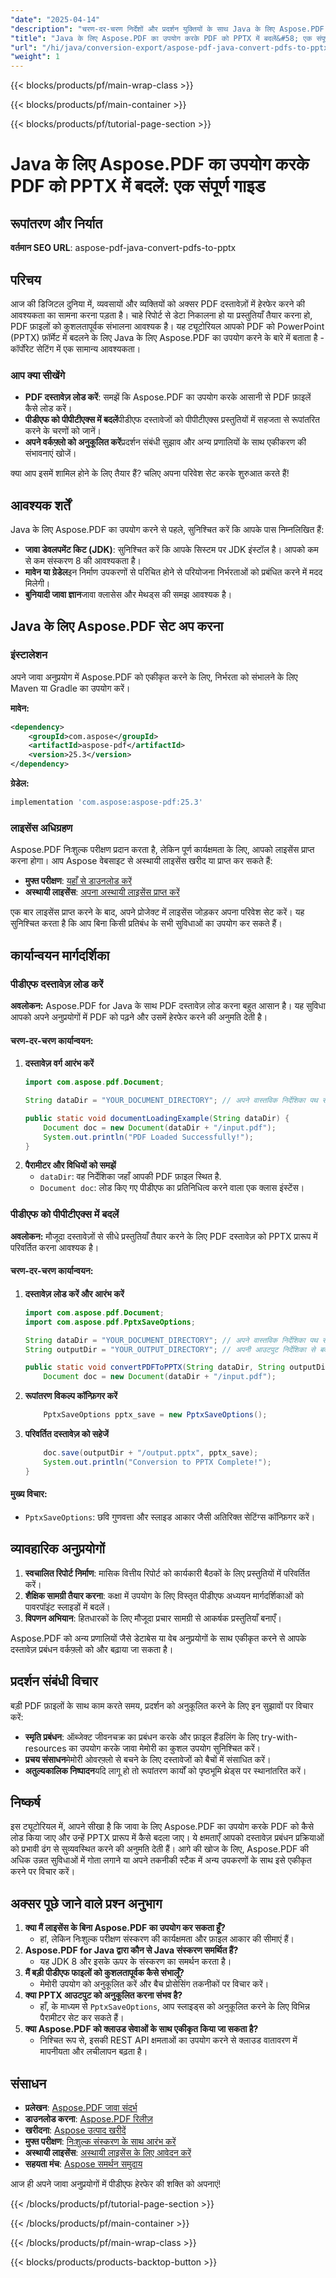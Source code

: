 ```yaml
---
"date": "2025-04-14"
"description": "चरण-दर-चरण निर्देशों और प्रदर्शन युक्तियों के साथ Java के लिए Aspose.PDF का उपयोग करके PDF फ़ाइलों को PowerPoint प्रस्तुतियों में परिवर्तित करना सीखें।"
"title": "Java के लिए Aspose.PDF का उपयोग करके PDF को PPTX में बदलें&#58; एक संपूर्ण गाइड"
"url": "/hi/java/conversion-export/aspose-pdf-java-convert-pdfs-to-pptx/"
"weight": 1
---
```


{{< blocks/products/pf/main-wrap-class >}}

{{< blocks/products/pf/main-container >}}

{{< blocks/products/pf/tutorial-page-section >}}
# Java के लिए Aspose.PDF का उपयोग करके PDF को PPTX में बदलें: एक संपूर्ण गाइड
## रूपांतरण और निर्यात
**वर्तमान SEO URL**: aspose-pdf-java-convert-pdfs-to-pptx

## परिचय
आज की डिजिटल दुनिया में, व्यवसायों और व्यक्तियों को अक्सर PDF दस्तावेज़ों में हेरफेर करने की आवश्यकता का सामना करना पड़ता है। चाहे रिपोर्ट से डेटा निकालना हो या प्रस्तुतियाँ तैयार करना हो, PDF फ़ाइलों को कुशलतापूर्वक संभालना आवश्यक है। यह ट्यूटोरियल आपको PDF को PowerPoint (PPTX) फ़ॉर्मेट में बदलने के लिए Java के लिए Aspose.PDF का उपयोग करने के बारे में बताता है - कॉर्पोरेट सेटिंग में एक सामान्य आवश्यकता।

### आप क्या सीखेंगे
- **PDF दस्तावेज़ लोड करें**: समझें कि Aspose.PDF का उपयोग करके आसानी से PDF फ़ाइलें कैसे लोड करें।
- **पीडीएफ को पीपीटीएक्स में बदलें**पीडीएफ दस्तावेजों को पीपीटीएक्स प्रस्तुतियों में सहजता से रूपांतरित करने के चरणों को जानें।
- **अपने वर्कफ़्लो को अनुकूलित करें**प्रदर्शन संबंधी सुझाव और अन्य प्रणालियों के साथ एकीकरण की संभावनाएं खोजें।

क्या आप इसमें शामिल होने के लिए तैयार हैं? चलिए अपना परिवेश सेट करके शुरुआत करते हैं!

## आवश्यक शर्तें
Java के लिए Aspose.PDF का उपयोग करने से पहले, सुनिश्चित करें कि आपके पास निम्नलिखित हैं:
- **जावा डेवलपमेंट किट (JDK)**: सुनिश्चित करें कि आपके सिस्टम पर JDK इंस्टॉल है। आपको कम से कम संस्करण 8 की आवश्यकता है।
- **मावेन या ग्रेडेल**इन निर्माण उपकरणों से परिचित होने से परियोजना निर्भरताओं को प्रबंधित करने में मदद मिलेगी।
- **बुनियादी जावा ज्ञान**जावा क्लासेस और मेथड्स की समझ आवश्यक है।

## Java के लिए Aspose.PDF सेट अप करना
### इंस्टालेशन
अपने जावा अनुप्रयोग में Aspose.PDF को एकीकृत करने के लिए, निर्भरता को संभालने के लिए Maven या Gradle का उपयोग करें।

**मावेन:**
```xml
<dependency>
    <groupId>com.aspose</groupId>
    <artifactId>aspose-pdf</artifactId>
    <version>25.3</version>
</dependency>
```

**ग्रेडेल:**
```gradle
implementation 'com.aspose:aspose-pdf:25.3'
```
### लाइसेंस अधिग्रहण
Aspose.PDF निःशुल्क परीक्षण प्रदान करता है, लेकिन पूर्ण कार्यक्षमता के लिए, आपको लाइसेंस प्राप्त करना होगा। आप Aspose वेबसाइट से अस्थायी लाइसेंस खरीद या प्राप्त कर सकते हैं:
- **मुफ्त परीक्षण**: [यहाँ से डाउनलोड करें](https://releases.aspose.com/pdf/java/)
- **अस्थायी लाइसेंस**: [अपना अस्थायी लाइसेंस प्राप्त करें](https://purchase.aspose.com/temporary-license/)

एक बार लाइसेंस प्राप्त करने के बाद, अपने प्रोजेक्ट में लाइसेंस जोड़कर अपना परिवेश सेट करें। यह सुनिश्चित करता है कि आप बिना किसी प्रतिबंध के सभी सुविधाओं का उपयोग कर सकते हैं।

## कार्यान्वयन मार्गदर्शिका
### पीडीएफ दस्तावेज़ लोड करें
**अवलोकन:**
Aspose.PDF for Java के साथ PDF दस्तावेज़ लोड करना बहुत आसान है। यह सुविधा आपको अपने अनुप्रयोगों में PDF को पढ़ने और उसमें हेरफेर करने की अनुमति देती है।

#### चरण-दर-चरण कार्यान्वयन:
1. **दस्तावेज़ वर्ग आरंभ करें**
   ```java
   import com.aspose.pdf.Document;

   String dataDir = "YOUR_DOCUMENT_DIRECTORY"; // अपने वास्तविक निर्देशिका पथ से बदलें

   public static void documentLoadingExample(String dataDir) {
       Document doc = new Document(dataDir + "/input.pdf");
       System.out.println("PDF Loaded Successfully!");
   }
   ```
2. **पैरामीटर और विधियों को समझें**
   - `dataDir`: वह निर्देशिका जहाँ आपकी PDF फ़ाइल स्थित है.
   - `Document doc`: लोड किए गए पीडीएफ का प्रतिनिधित्व करने वाला एक क्लास इंस्टेंस।

### पीडीएफ को पीपीटीएक्स में बदलें
**अवलोकन:**
मौजूदा दस्तावेज़ों से सीधे प्रस्तुतियाँ तैयार करने के लिए PDF दस्तावेज़ को PPTX प्रारूप में परिवर्तित करना आवश्यक है।

#### चरण-दर-चरण कार्यान्वयन:
1. **दस्तावेज़ लोड करें और आरंभ करें**
   ```java
   import com.aspose.pdf.Document;
   import com.aspose.pdf.PptxSaveOptions;

   String dataDir = "YOUR_DOCUMENT_DIRECTORY"; // अपने वास्तविक निर्देशिका पथ से बदलें
   String outputDir = "YOUR_OUTPUT_DIRECTORY"; // अपनी आउटपुट निर्देशिका से बदलें

   public static void convertPDFToPPTX(String dataDir, String outputDir) {
       Document doc = new Document(dataDir + "/input.pdf");
   ```
2. **रूपांतरण विकल्प कॉन्फ़िगर करें**
   ```java
       PptxSaveOptions pptx_save = new PptxSaveOptions();
   ```
3. **परिवर्तित दस्तावेज़ को सहेजें**
   ```java
       doc.save(outputDir + "/output.pptx", pptx_save);
       System.out.println("Conversion to PPTX Complete!");
   }
   ```
#### मुख्य विचार:
- `PptxSaveOptions`: छवि गुणवत्ता और स्लाइड आकार जैसी अतिरिक्त सेटिंग्स कॉन्फ़िगर करें।

## व्यावहारिक अनुप्रयोगों
1. **स्वचालित रिपोर्ट निर्माण**: मासिक वित्तीय रिपोर्ट को कार्यकारी बैठकों के लिए प्रस्तुतियों में परिवर्तित करें।
2. **शैक्षिक सामग्री तैयार करना**: कक्षा में उपयोग के लिए विस्तृत पीडीएफ अध्ययन मार्गदर्शिकाओं को पावरपॉइंट स्लाइडों में बदलें।
3. **विपणन अभियान**: हितधारकों के लिए मौजूदा प्रचार सामग्री से आकर्षक प्रस्तुतियाँ बनाएँ।

Aspose.PDF को अन्य प्रणालियों जैसे डेटाबेस या वेब अनुप्रयोगों के साथ एकीकृत करने से आपके दस्तावेज़ प्रबंधन वर्कफ़्लो को और बढ़ाया जा सकता है।

## प्रदर्शन संबंधी विचार
बड़ी PDF फ़ाइलों के साथ काम करते समय, प्रदर्शन को अनुकूलित करने के लिए इन सुझावों पर विचार करें:
- **स्मृति प्रबंधन**: ऑब्जेक्ट जीवनचक्र का प्रबंधन करके और फ़ाइल हैंडलिंग के लिए try-with-resources का उपयोग करके जावा मेमोरी का कुशल उपयोग सुनिश्चित करें।
- **प्रचय संसाधन**मेमोरी ओवरफ़्लो से बचने के लिए दस्तावेजों को बैचों में संसाधित करें।
- **अतुल्यकालिक निष्पादन**यदि लागू हो तो रूपांतरण कार्यों को पृष्ठभूमि थ्रेड्स पर स्थानांतरित करें।

## निष्कर्ष
इस ट्यूटोरियल में, आपने सीखा है कि जावा के लिए Aspose.PDF का उपयोग करके PDF को कैसे लोड किया जाए और उन्हें PPTX प्रारूप में कैसे बदला जाए। ये क्षमताएँ आपको दस्तावेज़ प्रबंधन प्रक्रियाओं को प्रभावी ढंग से सुव्यवस्थित करने की अनुमति देती हैं। आगे की खोज के लिए, Aspose.PDF की अधिक उन्नत सुविधाओं में गोता लगाने या अपने तकनीकी स्टैक में अन्य उपकरणों के साथ इसे एकीकृत करने पर विचार करें।

## अक्सर पूछे जाने वाले प्रश्न अनुभाग
1. **क्या मैं लाइसेंस के बिना Aspose.PDF का उपयोग कर सकता हूँ?**
   - हां, लेकिन निःशुल्क परीक्षण संस्करण की कार्यक्षमता और फ़ाइल आकार की सीमाएं हैं।
2. **Aspose.PDF for Java द्वारा कौन से Java संस्करण समर्थित हैं?**
   - यह JDK 8 और इसके ऊपर के संस्करण का समर्थन करता है।
3. **मैं बड़ी पीडीएफ फाइलों को कुशलतापूर्वक कैसे संभालूँ?**
   - मेमोरी उपयोग को अनुकूलित करें और बैच प्रोसेसिंग तकनीकों पर विचार करें।
4. **क्या PPTX आउटपुट को अनुकूलित करना संभव है?**
   - हाँ, के माध्यम से `PptxSaveOptions`, आप स्लाइड्स को अनुकूलित करने के लिए विभिन्न पैरामीटर सेट कर सकते हैं।
5. **क्या Aspose.PDF को क्लाउड सेवाओं के साथ एकीकृत किया जा सकता है?**
   - निश्चित रूप से, इसकी REST API क्षमताओं का उपयोग करने से क्लाउड वातावरण में मापनीयता और लचीलापन बढ़ता है।

## संसाधन
- **प्रलेखन**: [Aspose.PDF जावा संदर्भ](https://reference.aspose.com/pdf/java/)
- **डाउनलोड करना**: [Aspose.PDF रिलीज़](https://releases.aspose.com/pdf/java/)
- **खरीदना**: [Aspose उत्पाद खरीदें](https://purchase.aspose.com/buy)
- **मुफ्त परीक्षण**: [निःशुल्क संस्करण के साथ आरंभ करें](https://releases.aspose.com/pdf/java/)
- **अस्थायी लाइसेंस**: [अस्थायी लाइसेंस के लिए आवेदन करें](https://purchase.aspose.com/temporary-license/)
- **सहयता मंच**: [Aspose समर्थन समुदाय](https://forum.aspose.com/c/pdf/10)

आज ही अपने जावा अनुप्रयोगों में पीडीएफ हेरफेर की शक्ति को अपनाएं!

{{< /blocks/products/pf/tutorial-page-section >}}

{{< /blocks/products/pf/main-container >}}

{{< /blocks/products/pf/main-wrap-class >}}

{{< blocks/products/products-backtop-button >}}